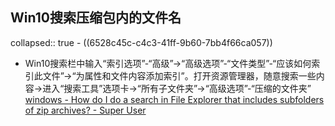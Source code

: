 ## Win10搜索压缩包内的文件名
collapsed:: true
	- ((6528c45c-c4c3-41ff-9b60-7bb4f66ca057))
- Win10搜索栏中输入“索引选项”-“高级”->“高级选项”-“文件类型”-“应该如何索引此文件”->“为属性和文件内容添加索引”。打开资源管理器，随意搜索一些内容->进入“搜索工具”选项卡->“所有子文件夹”->“高级选项”-“压缩的文件夹” [windows - How do I do a search in File Explorer that includes subfolders of zip archives? - Super User](https://superuser.com/questions/1252895/how-do-i-do-a-search-in-file-explorer-that-includes-subfolders-of-zip-archives)